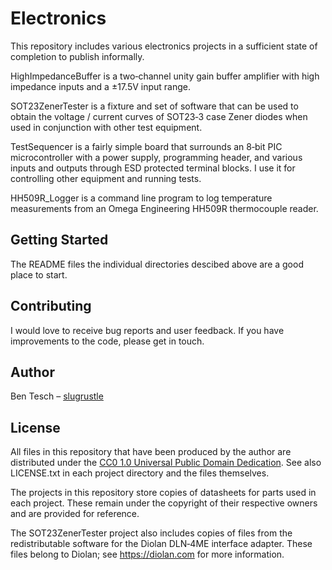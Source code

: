 # Electronics

This repository includes various electronics projects in a sufficient state of completion to publish informally.

HighImpedanceBuffer is a two&#x2011;channel unity gain buffer amplifier with high impedance inputs and a &#xb1;17.5V input range.

SOT23ZenerTester is a fixture and set of software that can be used to obtain the voltage / current curves of SOT23&#x2011;3 case Zener diodes when used in conjunction with other test equipment.

TestSequencer is a fairly simple board that surrounds an 8&#x2011;bit PIC microcontroller with a power supply, programming header, and various inputs and outputs through ESD protected terminal blocks. I use it for controlling other equipment and running tests.

HH509R\_Logger is a command line program to log temperature measurements from an Omega Engineering HH509R thermocouple reader.

## Getting Started

The README files the individual directories descibed above are a good place to start.

## Contributing

I would love to receive bug reports and user feedback. If you have improvements to the code, please get in touch.

## Author

Ben Tesch &#x2013; [slugrustle](https://github.com/slugrustle)

## License

All files in this repository that have been produced by the author are distributed under the [CC0 1.0 Universal Public Domain Dedication](https://creativecommons.org/publicdomain/zero/1.0/). See also LICENSE.txt in each project directory and the files themselves.

The projects in this repository store copies of datasheets for parts used in each project. These remain under the copyright of their respective owners and are provided for reference.

The SOT23ZenerTester project also includes copies of files from the redistributable software for the Diolan DLN&#x2011;4ME interface adapter. These files belong to Diolan; see https://diolan.com for more information.
